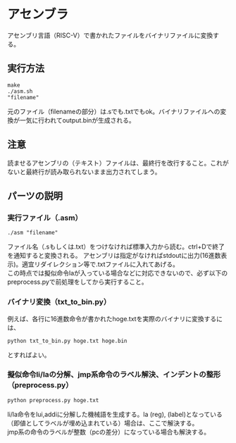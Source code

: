 # アセンブラ
アセンブリ言語（RISC-V）で書かれたファイルをバイナリファイルに変換する。

## 実行方法
```
make
./asm.sh
"filename"
```

元のファイル（filenameの部分）は.sでも.txtでもok。バイナリファイルへの変換が一気に行われてoutput.binが生成される。

## 注意
読ませるアセンブリの（テキスト）ファイルは、最終行を改行すること。これがないと最終行が読み取られないまま出力されてしまう。

## パーツの説明
### 実行ファイル（.asm）

```
./asm "filename"
```
ファイル名（.sもしくは.txt）をつけなければ標準入力から読む。ctrl+Dで終了を通知すると変換される。
アセンブリは指定がなければstdoutに出力(16進数表示)。適宜リダイレクション等で.txtファイルに入れてあげる。  
この時点では擬似命令laが入っている場合などに対応できないので、必ず以下のpreprocess.pyで前処理をしてから実行すること。

### バイナリ変換（txt_to_bin.py）
例えば、各行に16進数命令が書かれたhoge.txtを実際のバイナリに変換するには、
```
python txt_to_bin.py hoge.txt hoge.bin
```
とすればよい。

### 擬似命令li/laの分解、jmp系命令のラベル解決、インデントの整形（preprocess.py）

```
python preprocess.py hoge.txt
```
li/la命令をlui,addiに分解した機械語を生成する。la (reg), (label)となっている（即値としてラベルが埋め込まれている）場合は、ここで解決する。  
jmp系の命令のラベルが整数（pcの差分）になっている場合も解決する。
